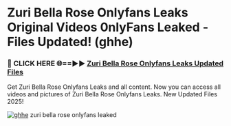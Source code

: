 # Zuri Bella Rose Onlyfans Leaks Original Videos 0nlyFans Leaked - Files Updated! (ghhe)

<h3>🔴 CLICK HERE 🌐==►► <a href="https://tinyurl.com/2jnfzry5" rel="nofollow">Zuri Bella Rose Onlyfans Leaks Updated Files</a></h3>

Get Zuri Bella Rose Onlyfans Leaks and all content. Now you can access all videos and pictures of Zuri Bella Rose Onlyfans Leaks. New Updated Files 2025!

[![ghhe](https://i.imgur.com/GyGTBgg.gif)](https://tinyurl.com/2jnfzry5)
zuri bella rose onlyfans leaked